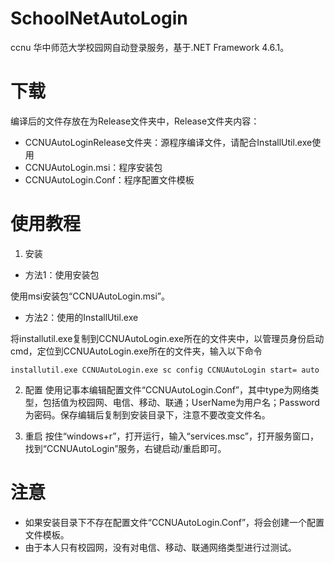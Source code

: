# SchoolNetAutoLogin
ccnu 华中师范大学校园网自动登录服务，基于.NET Framework 4.6.1。

# 下载
编译后的文件存放在为Release文件夹中，Release文件夹内容：
+ CCNUAutoLoginRelease文件夹：源程序编译文件，请配合InstallUtil.exe使用
+ CCNUAutoLogin.msi：程序安装包
+ CCNUAutoLogin.Conf：程序配置文件模板

# 使用教程
1. 安装
  + 方法1：使用安装包
  
  使用msi安装包“CCNUAutoLogin.msi”。
  
  + 方法2：使用的InstallUtil.exe
  
  将installutil.exe复制到CCNUAutoLogin.exe所在的文件夹中，以管理员身份启动cmd，定位到CCNUAutoLogin.exe所在的文件夹，输入以下命令

  `
  installutil.exe CCNUAutoLogin.exe
  sc config CCNUAutoLogin start= auto
  ` 

2. 配置
使用记事本编辑配置文件“CCNUAutoLogin.Conf”，其中type为网络类型，包括值为校园网、电信、移动、联通；UserName为用户名；Password为密码。保存编辑后复制到安装目录下，注意不要改变文件名。

3. 重启
按住“windows+r”，打开运行，输入“services.msc”，打开服务窗口，找到“CCNUAutoLogin”服务，右键启动/重启即可。

# 注意
+ 如果安装目录下不存在配置文件“CCNUAutoLogin.Conf”，将会创建一个配置文件模板。
+ 由于本人只有校园网，没有对电信、移动、联通网络类型进行过测试。
